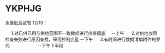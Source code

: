 # YKPHJG
永康批后监管
12/19：
      
      1.对已供已用与供地范围不一致数据进行排查摸底           --上午
      2.对供地收回检查失败进行原因查找，采用控制变量          --下午
      3.有时间进行数据清单附件的罗列                        --下午下半段
